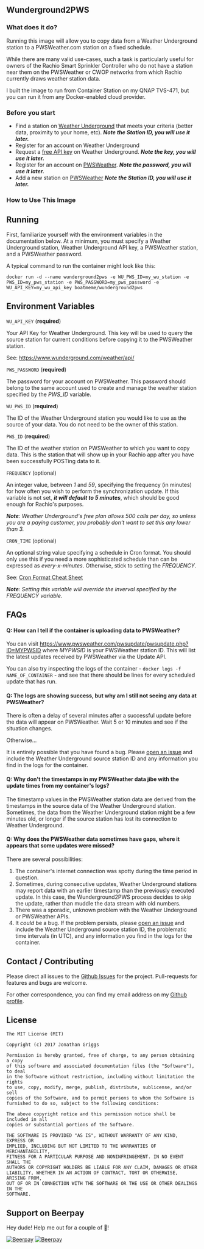 ## Wunderground2PWS

### What does it do?
Running this image will allow you to copy data from a Weather Underground station to a PWSWeather.com station on a fixed schedule.

While there are many valid use-cases, such a task is particularly useful for owners of the Rachio Smart Sprinkler Controller who do not have a station near them on the PWSWeather or CWOP networks from which Rachio currently draws weather station data.

I built the image to run from Container Station on my QNAP TVS-471, but you can run it from any Docker-enabled cloud provider.

### Before you start

* Find a station on [Weather Underground](https://www.wunderground.com/wundermap) that meets your criteria (better data, proximity to your home, etc). _**Note the Station ID, you will use it later.**_
* Register for an account on Weather Underground
* Request a [free API key](https://www.wunderground.com/weather/api/) on Weather Underground. _**Note the key, you will use it later.**_
* Register for an account on [PWSWeather](https://www.pwsweather.com/register.php). _**Note the password, you will use it later.**_
* Add a new station on [PWSWeather](https://www.pwsweather.com/stationlist.php) _**Note the Station ID, you will use it later.**_

### How to Use This Image

## Running

First, familiarize yourself with the environment variables in the documentation below. At a minimum, you must specify a Weather Underground station, Weather Underground API key, a PWSWeather station, and a PWSWeather password.

A typical command to run the container might look like this:

```docker run -d --name wunderground2pws -e WU_PWS_ID=my_wu_station -e PWS_ID=my_pws_station -e PWS_PASSWORD=my_pws_password -e WU_API_KEY=my_wu_api_key boatmeme/wunderground2pws```


## Environment Variables

```WU_API_KEY``` (**required**)

Your API Key for Weather Underground. This key will be used to query the source station for current conditions before copying it to the PWSWeather station.  

See: https://www.wunderground.com/weather/api/

```PWS_PASSWORD``` (**required**)

The password for your account on PWSWeather. This password should belong to the same account used to create and manage the weather station specified by the _PWS\_ID_ variable.

```WU_PWS_ID``` (**required**)

The ID of the Weather Underground station you would like to use as the source of your data. You do not need to be the owner of this station.

```PWS_ID``` (**required**)

The ID of the weather station on PWSWeather to which you want to copy data. This is the station that will show up in your Rachio app after you have been successfully POSTing data to it.

```FREQUENCY``` (optional)

An integer value, between _1_ and _59_, specifying the frequency (in minutes) for how often you wish to perform the synchronization update. If this variable is not set, _**it will default to 5 minutes**_, which should be good enough for Rachio's purposes.

_**Note**: Weather Underground's free plan allows 500 calls per day, so unless you are a paying customer, you probably don't want to set this any lower than 3._

```CRON_TIME``` (optional)

An optional string value specifying a schedule in Cron format. You should only use this if you need a more sophisticated schedule than can be expressed as _every-x-minutes_. Otherwise, stick to setting the _FREQUENCY_.

See: [Cron Format Cheat Sheet](http://www.nncron.ru/help/EN/working/cron-format.htm)

_**Note**: Setting this variable will override the inverval specified by the FREQUENCY variable._

## FAQs

#### Q: How can I tell if the container is uploading data to PWSWeather?

You can visit https://www.pwsweather.com/pwsupdate/pwsupdate.php?ID=MYPWSID where _MYPWSID_ is your PWSWeather station ID. This will list the latest updates received by PWSWeather via the Update API.

You can also try inspecting the logs of the  container - ```docker logs -f NAME_OF_CONTAINER``` - and see that there should be lines for every scheduled update that has run.

#### Q: The logs are showing success, but why am I still not seeing any data at PWSWeather?

There is often a delay of several minutes after a successful update before the data will appear on PWSWeather. Wait 5 or 10 minutes and see if the situation changes.

Otherwise...

It is entirely possible that you have found a bug. Please [open an issue](https://github.com/boatmeme/wunderground2pws-docker/issues) and include the Weather Underground source station ID and any information you find in the logs for the container.

#### Q: Why don't the timestamps in my PWSWeather data jibe with the update times from my container's logs?

The timestamp values in the PWSWeather station data are derived from the timestamps in the source data of the Weather Underground station. Sometimes, the data from the Weather Underground station might be a few minutes old, or longer if the source station has lost its connection to Weather Underground.

#### Q: Why does the PWSWeather data sometimes have gaps, where it appears that some updates were missed?

There are several possibilities:

1) The container's internet connection was spotty during the time period in question.
2) Sometimes, during consecutive updates, Weather Underground stations may report data with an earlier timestamp than the previously executed update. In this case, the Wunderground2PWS process decides to skip the update, rather than muddle the data stream with old numbers.
3) There was a sporadic, unknown problem with the Weather Underground or PWSWeather APIs.
4) It _could_ be a bug. If the problem persists, please [open an issue](https://github.com/boatmeme/wunderground2pws-docker/issues) and include the Weather Underground source station ID, the problematic time intervals (in UTC), and any information you find in the logs for the container.

## Contact / Contributing

Please direct all issues to the [Github Issues](https://github.com/boatmeme/wunderground2pws-docker/issues) for the project. Pull-requests for features and bugs are welcome.

For other correspondence, you can find my email address on my [Github profile](https://github.com/boatmeme).

## License


    The MIT License (MIT)

    Copyright (c) 2017 Jonathan Griggs

    Permission is hereby granted, free of charge, to any person obtaining a copy
    of this software and associated documentation files (the "Software"), to deal
    in the Software without restriction, including without limitation the rights
    to use, copy, modify, merge, publish, distribute, sublicense, and/or sell
    copies of the Software, and to permit persons to whom the Software is
    furnished to do so, subject to the following conditions:

    The above copyright notice and this permission notice shall be included in all
    copies or substantial portions of the Software.

    THE SOFTWARE IS PROVIDED "AS IS", WITHOUT WARRANTY OF ANY KIND, EXPRESS OR
    IMPLIED, INCLUDING BUT NOT LIMITED TO THE WARRANTIES OF MERCHANTABILITY,
    FITNESS FOR A PARTICULAR PURPOSE AND NONINFRINGEMENT. IN NO EVENT SHALL THE
    AUTHORS OR COPYRIGHT HOLDERS BE LIABLE FOR ANY CLAIM, DAMAGES OR OTHER
    LIABILITY, WHETHER IN AN ACTION OF CONTRACT, TORT OR OTHERWISE, ARISING FROM,
    OUT OF OR IN CONNECTION WITH THE SOFTWARE OR THE USE OR OTHER DEALINGS IN THE
    SOFTWARE.

## Support on Beerpay
Hey dude! Help me out for a couple of :beers:!

[![Beerpay](https://beerpay.io/boatmeme/wunderground2pws-docker/badge.svg?style=beer-square)](https://beerpay.io/boatmeme/wunderground2pws-docker)  [![Beerpay](https://beerpay.io/boatmeme/wunderground2pws-docker/make-wish.svg?style=flat-square)](https://beerpay.io/boatmeme/wunderground2pws-docker?focus=wish)